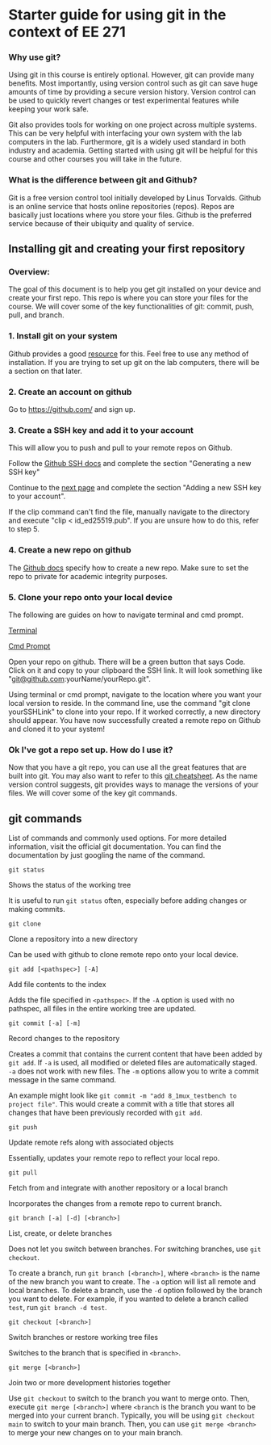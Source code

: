# Starter guide for using git in the context of EE 271

### Why use git?

Using git in this course is entirely optional. However, git can provide many benefits. Most importantly, using version control such as git can save huge amounts of time by providing a secure version history. Version control can be used to quickly revert changes or test experimental features while keeping your work safe. 

Git also provides tools for working on one project across multiple systems. This can be very helpful with interfacing your own system with the lab computers in the lab. Furthermore, git is a widely used standard in both industry and academia. Getting started with using git will be helpful for this course and other courses you will take in the future. 

### What is the difference between git and Github?

Git is a free version control tool initially developed by Linus Torvalds. Github is an online service that hosts online repositories (repos). Repos are basically just locations where you store your files. Github is the preferred service because of their ubiquity and quality of service. 

## Installing git and creating your first repository

### Overview:

The goal of this document is to help you get git installed on your device and create your first repo. This repo is where you can store your files for the course. We will cover some of the key functionalities of git: commit, push, pull, and branch. 

### 1. Install git on your system

Github provides a good [resource](https://github.com/git-guides/install-git) for this. Feel free to use any method of installation. If you are trying to set up git on the lab computers, there will be a section on that later.

### 2. Create an account on github

Go to https://github.com/ and sign up.

### 3. Create a SSH key and add it to your account

This will allow you to push and pull to your remote repos on Github. 

Follow the [Github SSH docs](https://docs.github.com/en/authentication/connecting-to-github-with-ssh/generating-a-new-ssh-key-and-adding-it-to-the-ssh-agent) and complete the section "Generating a new SSH key"

Continue to the [next page](https://docs.github.com/en/authentication/connecting-to-github-with-ssh/adding-a-new-ssh-key-to-your-github-account) and complete the section "Adding a new SSH key to your account". 

If the clip command can't find the file, manually navigate to the directory and execute "clip < id_ed25519.pub". If you are unsure how to do this, refer to step 5. 

### 4. Create a new repo on github

The [Github docs](https://docs.github.com/en/repositories/creating-and-managing-repositories/creating-a-new-repository) specify how to create a new repo. Make sure to set the repo to private for academic integrity purposes. 

### 5. Clone your repo onto your local device

The following are guides on how to navigate terminal and cmd prompt.

[Terminal](https://gomakethings.com/navigating-the-file-system-with-terminal/)

[Cmd Prompt](https://www.digitalcitizen.life/command-prompt-how-use-basic-commands/)

Open your repo on github. There will be a green button that says Code. Click on it and copy to your clipboard the SSH link. It will look something like "git@github.com:yourName/yourRepo.git".

Using terminal or cmd prompt, navigate to the location where you want your local version to reside. In the command line, use the command "git clone yourSSHLink" to clone into your repo. If it worked correctly, a new directory should appear. You have now successfully created a remote repo on Github and cloned it to your system!

### Ok I've got a repo set up. How do I use it?

Now that you have a git repo, you can use all the great features that are built into git. You may also want to refer to this [git cheatsheet](https://education.github.com/git-cheat-sheet-education.pdf). As the name version control suggests, git provides ways to manage the versions of your files. We will cover some of the key git commands.

## git commands

List of commands and commonly used options. For more detailed information, visit the official git documentation. You can find the documentation by just googling the name of the command.

```
git status
```

Shows the status of the working tree

It is useful to run `git status` often, especially before adding changes or making commits.

```
git clone
```
Clone a repository into a new directory

Can be used with github to clone remote repo onto your local device.

```
git add [<pathspec>] [-A]
```
Add file contents to the index

Adds the file specified in `<pathspec>`. If the `-A` option is used with no pathspec, all files in the entire working tree are updated. 

```
git commit [-a] [-m]
```
Record changes to the repository

Creates a commit that contains the current content that have been added by `git add`. If `-a` is used, all modified or deleted files are automatically staged. `-a` does not work with new files. The `-m` options allow you to write a commit message in the same command. 

An example might look like `git commit -m "add 8_1mux_testbench to project file"`. This would create a commit with a title that stores all changes that have been previously recorded with `git add`. 

```
git push
```
Update remote refs along with associated objects

Essentially, updates your remote repo to reflect your local repo.

```
git pull
```
Fetch from and integrate with another repository or a local branch

Incorporates the changes from a remote repo to current branch.

```
git branch [-a] [-d] [<branch>]
```
List, create, or delete branches

Does not let you switch between branches. For switching branches, use `git checkout`. 

To create a branch, run `git branch [<branch>]`, where `<branch>` is the name of the new branch you want to create. The `-a` option will list all remote and local branches. To delete a branch, use the `-d` option followed by the branch you want to delete. For example, if you wanted to delete a branch called `test`, run `git branch -d test`.


```
git checkout [<branch>]
```
Switch branches or restore working tree files

Switches to the branch that is specified in `<branch>`.

```
git merge [<branch>]
```
Join two or more development histories together

Use `git checkout` to switch to the branch you want to merge onto. Then, execute `git merge [<branch>]` where `<branch` is the branch you want to be merged into your current branch. Typically, you will be using `git checkout main` to switch to your main branch. Then, you can use `git merge <branch>` to merge your new changes on to your main branch.